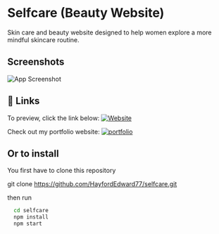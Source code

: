 
# Selfcare (Beauty Website)
Skin care and beauty website designed to help women explore a more mindful skincare routine.




## Screenshots

![App Screenshot](https://res.cloudinary.com/starchypirate/image/upload/v1644575967/Screenshot_2022-02-11_at_10.32_rttm4h.jpg)


## 🔗 Links
To preview, click the link below:
[![Website](https://img.shields.io/badge/Website-000000?style=for-the-badge&logo=Safari&logoColor=white)](https://selfcare-theta.vercel.app/)

Check out my portfolio website:
[![portfolio](https://img.shields.io/badge/my_portfolio-000?style=for-the-badge&logo=ko-fi&logoColor=white)](https://hayfordedward.netlify.app/)



## Or to install

You first have to clone this repository

git clone https://github.com/HayfordEdward77/selfcare.git

then run

```bash
  cd selfcare
  npm install
  npm start
```
    

